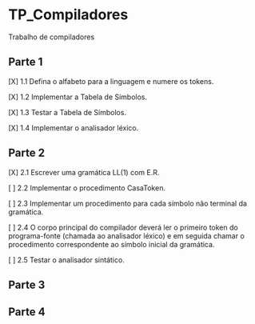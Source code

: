 # TP_Compiladores
Trabalho de compiladores

## Parte 1
[X] 1.1 Defina o alfabeto para a linguagem e numere os tokens.

[X] 1.2 Implementar a Tabela de Símbolos.

[X] 1.3 Testar a Tabela de Símbolos.

[X] 1.4 Implementar o analisador léxico.

## Parte 2
[X] 2.1 Escrever uma gramática LL(1) com E.R.

[ ] 2.2 Implementar o procedimento CasaToken.

[ ] 2.3 Implementar um procedimento para cada símbolo não terminal da gramática.

[ ] 2.4 O corpo principal do compilador deverá ler o primeiro token do programa-fonte
(chamada ao analisador léxico) e em seguida chamar o procedimento
correspondente ao símbolo inicial da gramática.

[ ] 2.5 Testar o analisador sintático.

## Parte 3

## Parte 4
